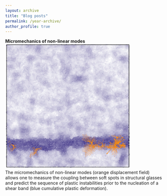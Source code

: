 ```yaml
---
layout: archive
title: "Blog posts"
permalink: /year-archive/
author_profile: true
---
```


**Micromechanics of non-linear modes**
<br/>
<img src="/images/micromeca_non_linear_modes-min.png" width="400" height="400">
<br/>
The micromechanics of non-linear modes (orange displacement field) allows one to measure the coupling between soft spots in structural glasses and predict the sequence of plastic instabilities prior to the nucleation of a shear band (blue cumulative plastic deformation).

